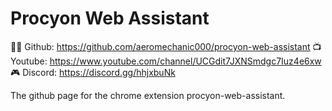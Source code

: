 # Procyon Web Assistant

🧑‍💻 Github: https://github.com/aeromechanic000/procyon-web-assistant
📺 Youtube: https://www.youtube.com/channel/UCGdit7JXNSmdgc7Iuz4e6xw
🎮 Discord: https://discord.gg/hhjxbuNk

The github page for the chrome extension procyon-web-assistant.

